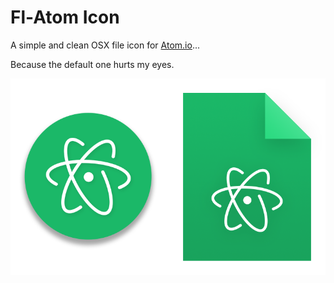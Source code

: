 # Fl-Atom Icon
A simple and clean OSX file icon for [Atom.io](https://atom.io/)...

Because the default one hurts my eyes.

![alt text](https://raw.githubusercontent.com/CliffAw/Fl-Atom-Icon/master/icons_preview.png "Fl-Atom-Icon preview")
